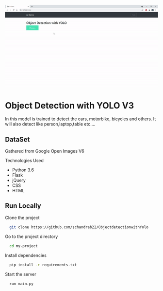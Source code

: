 
![](Obj-Det.gif)


# Object Detection with YOLO V3

In this model is trained to detect the cars, motorbike, bicycles and others.
It will also detect like person,laptop,table etc....


## DataSet

Gathered from Google Open Images V6

  
Technologies Used

 
 
 - Python 3.6
 - Flask
 - jQuery
 - CSS
 - HTML
  
## Run Locally

Clone the project

```bash
  git clone https://github.com/schandrab22/ObjectdetectionwithYolo
```

Go to the project directory

```bash
  cd my-project
```

Install dependencies

```bash
  pip install -r requirements.txt
```

Start the server

```bash
  run main.py
```

  
